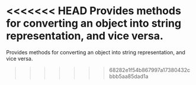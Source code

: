 <<<<<<< HEAD
Provides methods for converting an object into string representation, and vice versa.
=======
Provides methods for converting an object into string representation, and vice versa.
>>>>>>> 68282e1f54b867997a17380432cbbb5aa85dad1a
